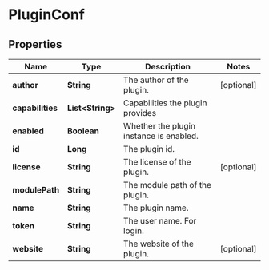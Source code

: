 
# PluginConf

## Properties
Name | Type | Description | Notes
------------ | ------------- | ------------- | -------------
**author** | **String** | The author of the plugin. |  [optional]
**capabilities** | **List&lt;String&gt;** | Capabilities the plugin provides | 
**enabled** | **Boolean** | Whether the plugin instance is enabled. | 
**id** | **Long** | The plugin id. | 
**license** | **String** | The license of the plugin. |  [optional]
**modulePath** | **String** | The module path of the plugin. | 
**name** | **String** | The plugin name. | 
**token** | **String** | The user name. For login. | 
**website** | **String** | The website of the plugin. |  [optional]




